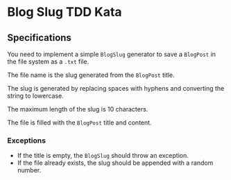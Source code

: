 # Blog Slug TDD Kata

## Specifications

You need to implement a simple `BlogSlug` generator to save a `BlogPost` in the file system as a `.txt` file.

The file name is the slug generated from the `BlogPost` title.

The slug is generated by replacing spaces with hyphens and converting the string to lowercase.

The maximum length of the slug is 10 characters.

The file is filled with the `BlogPost` title and content.

### Exceptions

- If the title is empty, the `BlogSlug` should throw an exception.
- If the file already exists, the slug should be appended with a random number.
